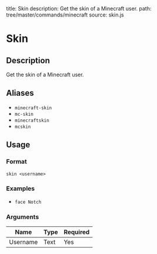 title: Skin
description: Get the skin of a Minecraft user.
path: tree/master/commands/minecraft
source: skin.js

# Skin

## Description

Get the skin of a Minecraft user.

## Aliases

* `minecraft-skin`
* `mc-skin`
* `minecraftskin`
* `mcskin`

## Usage

### Format

`skin <username>`

### Examples

* `face Notch`

### Arguments

| Name     | Type   | Required |
|----------|--------|----------|
| Username | Text   | Yes      |
